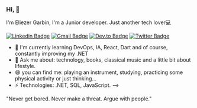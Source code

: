 ### Hi, 👋

I'm Eliezer Garbin, I'm a Junior developer. Just another tech lover💻

[![Linkedin Badge](https://img.shields.io/badge/-LinkedIn-blue?style=flat-square&logo=Linkedin&logoColor=white&link=https://www.linkedin.com/in/eliezergarbin/)](https://www.linkedin.com/in/eliezergarbin/)
[![Gmail Badge](https://img.shields.io/badge/-Gmail-c14438?style=flat-square&logo=Gmail&logoColor=white&link=mailto:elieserdariogarbin@gmail.com)](mailto:elieserdariogarbin@gmail.com)
[![Dev.to Badge](https://img.shields.io/badge/-Dev.to-c14438?style=flat-square&logo=Dev.to&logoColor=white&link=https://dev.to/eliezergarbin)](https://dev.to/eliezergarbin)
[![Twitter Badge](https://img.shields.io/twitter/follow/EliezerGarbin?style=social)](https://twitter.com/EliezerGarbin)

- 🌱 I'm currently learning DevOps, IA, React, Dart and of course, constantly improving my .NET
- 💬 Ask me about: technology, books, classical music and a little bit about lifestyle.
- 😄 you can find me: playing an instrument, studying, practicing some physical activity or just thinking...
- ⚡ Technologies: .NET, SQL, JavaScript.
-->

"Never get bored. Never make a threat. Argue with people."

